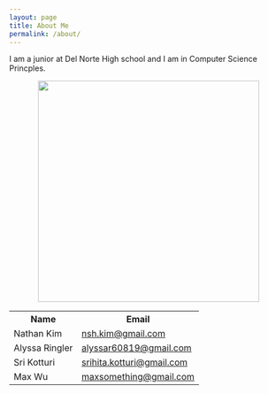 ```yaml
---
layout: page
title: About Me
permalink: /about/
---
```


I am a junior at Del Norte High school and I am in Computer Science Princples. 

<p align="center">
    <img src="https://c.tenor.com/XmEgf6XjPRQAAAAM/skull.gif"
    width= "400" height= "400" />
</p>

<table>

 <tr>
    <th>Name</th>
    <th>Email</th>

</tr>

<tr>
        <td>Nathan Kim</td>
        <td>
            <a href="">nsh.kim@gmail.com</a>
        </td>
<tr>
        <td>Alyssa Ringler</td>
        <td>
            <a href="">alyssar60819@gmail.com</a>
        </td>
<tr>
        <td>Sri Kotturi</td>
        <td>
            <a href="">srihita.kotturi@gmail.com</a>
        </td>
<tr>
        <td>Max Wu</td>
        <td>
            <a href="">maxsomething@gmail.com</a>
        </td>